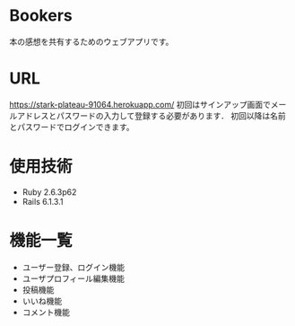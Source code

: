# Bookers
本の感想を共有するためのウェブアプリです。
# URL
https://stark-plateau-91064.herokuapp.com/
初回はサインアップ画面でメールアドレスとパスワードの入力して登録する必要があります．
初回以降は名前とパスワードでログインできます。

# 使用技術
- Ruby 2.6.3p62
- Rails 6.1.3.1

# 機能一覧
- ユーザー登録、ログイン機能
- ユーザプロフィール編集機能
- 投稿機能
- いいね機能
- コメント機能
